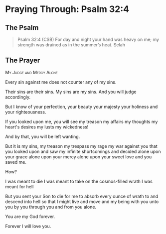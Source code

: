 # Praying Through: Psalm 32:4

## The Psalm

>Psalm 32:4 (CSB) For day and night your hand was heavy on me; my strength was drained as in the summer’s heat. Selah

## The Prayer

<div style="font-variant: small-caps;">My Judge and Mercy Alone</div>


Every sin against me
   does not counter
   any of my sins.
 
Their sins are their sins.
   My sins are my sins.
   And you will judge accordingly.

But I know of your perfection,
   your beauty
   your majesty
   your holiness
   and your righteousness.
 
If you looked upon me,
   you will see my treason
   my affairs
   my thoughts
   my heart's desires
   my lusts
   my wickedness!
 
And by that,
   you will be left wanting.
 
But it is my sins,
   my treason
   my trespass
   my rage
   my war
   against you
   that you looked upon
   and saw my infinite shortcomings
   and decided
   alone upon your grace
   alone upon your mercy
   alone upon your sweet love
   and you saved me.
 
How?

I was meant to die
I was meant to take on the cosmos-filled wrath
I was meant for hell

But you sent your Son
   to die for me
   to absorb every ounce of wrath
   to and descend into hell
   so that I might live
   and move
   and my being 
   with you
   unto you
   by you
   through you
   and from you
   alone.
 
You are my God forever.

Forever I will love you.


